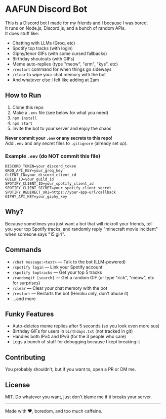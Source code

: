 # AAFUN Discord Bot

This is a Discord bot I made for my friends and I because I was bored.  
It runs on Node.js, Discord.js, and a bunch of random APIs.  
It does stuff like:

- Chatting with LLMs (Groq, etc)
- Spotify top tracks (with login)
- Giphy/tenor GIFs (with some cursed fallbacks)
- Birthday shoutouts (with GIFs)
- Meme auto-replies (type "meow", "erm", "kys", etc)
- `/restart` command for when things go sideways
- `/clear` to wipe your chat memory with the bot
- And whatever else I felt like adding at 2am

## How to Run

1. Clone this repo
2. Make a `.env` file (see below for what you need)
3. `npm install`
4. `npm start`
5. Invite the bot to your server and enjoy the chaos

**Never commit your `.env` or any secrets to this repo!**  
Add `.env` and any secret files to `.gitignore` (already set up).

### Example `.env` (do NOT commit this file)
```
DISCORD_TOKEN=your_discord_token
GROQ_API_KEY=your_groq_key
CLIENT_ID=your_discord_client_id
GUILD_ID=your_guild_id
SPOTIFY_CLIENT_ID=your_spotify_client_id
SPOTIFY_CLIENT_SECRET=your_spotify_client_secret
SPOTIFY_REDIRECT_URI=https://your-app-url/callback
GIPHY_API_KEY=your_giphy_key
```

## Why?

Because sometimes you just want a bot that will rickroll your friends, tell you your top Spotify tracks, and randomly reply "minecraft movie incident" when someone says "15 girl".

## Commands

- `/chat message:<text>` — Talk to the bot (LLM-powered)
- `/spotify login` — Link your Spotify account
- `/spotify toptracks` — Get your top 5 tracks
- `/randomgif [search]` — Get a random GIF (or type "rick", "meow", etc for surprises)
- `/clear` — Clear your chat memory with the bot
- `/restart` — Restarts the bot (Heroku only, don't abuse it)
- ...and more

## Funky Features

- Auto-deletes meme replies after 5 seconds (so you look even more sus)
- Birthday GIFs for users in `birthdays.txt` (not tracked in git)
- Handles both IPv4 and IPv6 (for the 3 people who care)
- Logs a bunch of stuff for debugging because I kept breaking it

## Contributing

You probably shouldn't, but if you want to, open a PR or DM me.

## License

MIT. Do whatever you want, just don't blame me if it breaks your server.

---

Made with ❤️, boredom, and too much caffeine.
